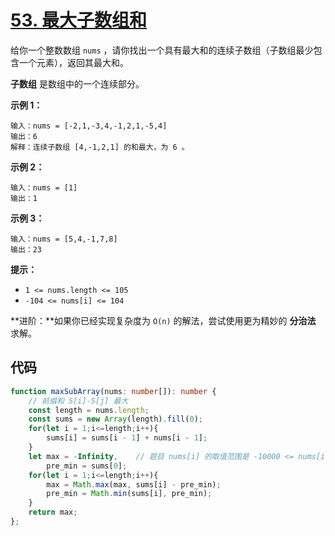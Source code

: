 # [53. 最大子数组和](https://leetcode.cn/problems/maximum-subarray/)

给你一个整数数组 `nums` ，请你找出一个具有最大和的连续子数组（子数组最少包含一个元素），返回其最大和。

**子数组** 是数组中的一个连续部分。

**示例 1：**

```
输入：nums = [-2,1,-3,4,-1,2,1,-5,4]
输出：6
解释：连续子数组 [4,-1,2,1] 的和最大，为 6 。
```

**示例 2：**

```
输入：nums = [1]
输出：1
```

**示例 3：**

```
输入：nums = [5,4,-1,7,8]
输出：23
```

**提示：**

-   `1 <= nums.length <= 105`
-   `-104 <= nums[i] <= 104`

 

**进阶：**如果你已经实现复杂度为 `O(n)` 的解法，尝试使用更为精妙的 **分治法** 求解。



## 代码

```ts
function maxSubArray(nums: number[]): number {
    // 前缀和 S[i]-S[j] 最大
    const length = nums.length;
    const sums = new Array(length).fill(0);
    for(let i = 1;i<=length;i++){
        sums[i] = sums[i - 1] + nums[i - 1];
    }
    let max = -Infinity,    // 题目 nums[i] 的取值范围是 -10000 <= nums[i] <= 10000
        pre_min = sums[0];
    for(let i = 1;i<=length;i++){
        max = Math.max(max, sums[i] - pre_min);
        pre_min = Math.min(sums[i], pre_min);
    }
    return max;
};
```

